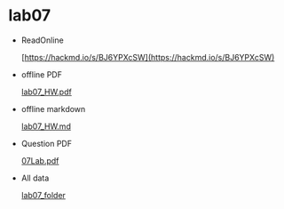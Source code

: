# lab07

* ReadOnline

    [https://hackmd.io/s/BJ6YPXcSW](https://hackmd.io/s/BJ6YPXcSW)

* offline PDF

    [lab07_HW.pdf](https://github.com/linnil1/Lab304_2017summer/blob/master/lab07/lab07_HW.pdf)

* offline markdown

    [lab07_HW.md](https://github.com/linnil1/Lab304_2017summer/blob/master/lab07/lab07_HW.md)

* Question PDF

    [07Lab.pdf](https://github.com/linnil1/Lab304_2017summer/blob/master/lab07/07lab.pdf)

* All data

    [lab07_folder](https://github.com/linnil1/Lab304_2017summer/tree/master/lab07)
